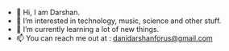 - 👋 Hi, I am Darshan.
- 👀 I’m interested in technology, music, science and other stuff. 
- 🌱 I’m currently learning a lot of new things. 
- 📫 You can reach me out at : danidarshanforus@gmail.com

<!---
danidarshan/danidarshan is a ✨ special ✨ repository because its `README.md` (this file) appears on your GitHub profile.
You can click the Preview link to take a look at your changes.
--->
